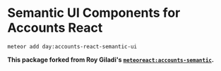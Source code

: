 # **Semantic UI Components for Accounts React**

`meteor add day:accounts-react-semantic-ui`

**This package forked from Roy Giladi's [`meteoreact:accounts-semantic`](https://github.com/royGil/accounts-semantic).**